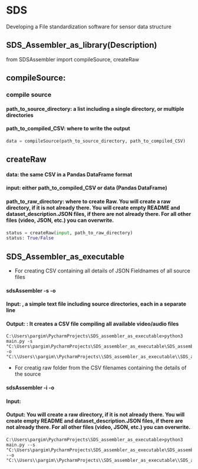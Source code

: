 # SDS
Developing a File standardization software for sensor data structure

## SDS_Assembler_as_library(Description)

from SDSAssembler import compileSource, createRaw 
## compileSource:
### compile source 
#### path_to_source_directory: a list including a single directory, or multiple directories 
#### path_to_compiled_CSV: where to write the output 
```python
data = compileSource(path_to_source_directory, path_to_compiled_CSV)

```


## createRaw
#### data: the same CSV in a Pandas DataFrame format  
#### input: either path_to_compiled_CSV or data (Pandas DataFrame) 
#### path_to_raw_directory: where to create Raw. You will create a raw directory, if it is not already there. You will create empty README and dataset_description.JSON files, if there are not already there. For all other files (video, JSON, etc.) you can overwrite.  
```python
status = createRaw(input, path_to_raw_directory) 
status: True/False 
```

## SDS_Assembler_as_executable
- For creating CSV containing all details of JSON Fieldnames of all source files

#### sdsAssembler -s <path-to-source-directory-text-file> -o <path-to-CSV-file> 
#### Input: <path-to-directory-list-file>, a simple text file including source directories, each in a separate line 
#### Output: <path-to-CSV-file> : It creates a CSV file compiling all available video/audio files 
```
C:\Users\pargim\PycharmProjects\SDS_assembler_as_executable>python3 main.py -s "C:\Users\pargim\PycharmProjects\SDS_assembler_as_executable\SDS_assembler\source_details_doc.txt" -o "C:\\Users\\pargim\\PycharmProjects\\SDS_assembler_as_executable\\SDS_assembler\\testo_new_executable_updated_1.csv"
```
- For creatig raw folder from the CSV filenames containing the details of the source
#### sdsAssembler -i <path-to-CSV-file> -o <path-to-raw-directory> 
#### Input: <path-to-CSV-file> 
#### Output: <path-to-raw-directory> You will create a raw directory, if it is not already there. You will create empty README and dataset_description.JSON files, if there are not already there. For all other files (video, JSON, etc.) you can overwrite.  

```
C:\Users\pargim\PycharmProjects\SDS_assembler_as_executable>python3 main.py --s "C:\Users\pargim\PycharmProjects\SDS_assembler_as_executable\SDS_assembler\source_details_doc.txt" --o "C:\\Users\\pargim\\PycharmProjects\\SDS_assembler_as_executable\\SDS_assembler\\testo_new_executable_updated_1.csv"

```

 


